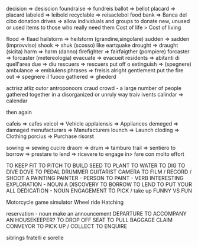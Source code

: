 decision => desiscion
foundraise => fundreis
ballot => bellot
placard => placard
labeled => leibold
recyclable => reisaclebol
food bank => Banca del cibo
donation drives => allow individuals and groups to donate new, unused or used items to those who really need them
Cost of life > Cost of living

flood => flaad
hailstorm => heilstorm (grandine,singolare)
sudden => sadden (improvviso)
shook => shuk (scosso) like eartquake
drought => draught (sicita)
harm => harm (danno)
firefighter => fairfaigther (pompiere)
forcaster => forcaster (metereologia)
evacuate => evacueit
residents => abitanti di quell'area
due => diu
rescuers => rescuers
put off o extinguish => (spegnere)
ambulance => embiulens
phrases => freisis
alright gentlement
put the fire out => spegnere il fuoco
gathered => ghederd

actrisz
atliz
outor
antroponoors
craud 
crowd - a large number of people gathered together in a disorganized or unruly way
traiv
ivents
calindar => calendar

then again

cafeis => cafes
veicol => Vehicle
applaiensis => Appliances
demeged => damaged
menufacturars => Manufacturers
lounch => Launch
cloding => Clothing
porcius => Purchase
risorst

sowing => sewing  cucire
draom => drum => tamburo
trail => sentiero
to borrow => prestare
to lend => ricevere
to engage in> fare con molto effort

TO KEEP FIT
TO PITCH
TO BUILD
SEED
TO PLANT
TO WATER
TO DIG
TO DIVE
DOVE
TO PEDAL
DRUMMER
GUITARIST
CAMERA
TO FILM / RECORD / SHOOT
A PAINTING
PAINTER - PERSON
TO PAINT - VERB
INTERESTING
EXPLORATION - NOUN
A DISCOVERY
TO BORROW
TO LEND
TO PUT YOUR ALL
DEDICATION - NOUN
ENGAGEMENT
TO PICK / take up
FUNNY VS FUN

Motorcycle game simulator
Wheel ride
Hatching

reservation - noun
make an announcement
DEPARTURE
TO ACCOMPANY
AN HOUSEKEEPER?
TO DROP OFF
SEAT
TO PULL
BAGGAGE CLAIM
CONVEYOR
TO PICK UP / COLLECT
TO ENQUIRE


siblings fratelli e sorelle


